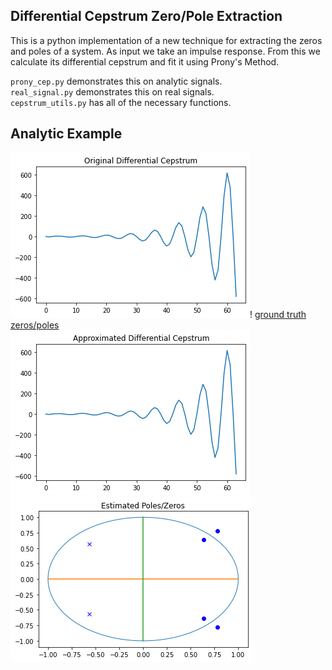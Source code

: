 
## Differential Cepstrum Zero/Pole Extraction  
This is a python implementation of a new technique for extracting the zeros and poles of a system. As input we take an impulse response. From this we calculate its differential cepstrum and fit it using Prony's Method.  
  
`prony_cep.py` demonstrates this on analytic signals.  
`real_signal.py` demonstrates this on real signals.  
`cepstrum_utils.py` has all of the necessary functions.  
  
## Analytic Example  
![ground truth differential cepstrum](https://github.com/ChristianYost/ZP_cep_est/blob/master/figs_pics/a_orig_diff_cep.png)! [ground truth zeros/poles](https://github.com/ChristianYost/ZP_cep_est/blob/master/figs_pics/a_orig_zp.png)    
![estimated differential cepstrum](https://github.com/ChristianYost/ZP_cep_est/blob/master/figs_pics/a_appx_diff_cep.png) ![estimate zeros/poles](https://github.com/ChristianYost/ZP_cep_est/blob/master/figs_pics/a_est_zp.png)  
 
